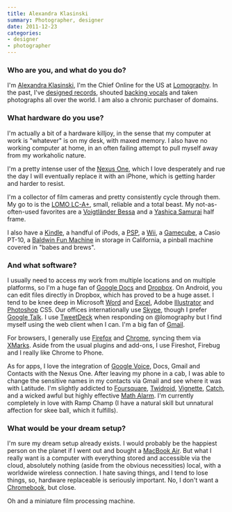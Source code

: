 ```yaml
---
title: Alexandra Klasinski
summary: Photographer, designer
date: 2011-12-23
categories:
- designer
- photographer
---
```


### Who are you, and what do you do?

I'm [Alexandra Klasinski](http://twitter.com/alexandrak "Alex's Twitter account."), I'm the Chief Online for the US at [Lomography](http://www.lomography.com/ "A photo magazine and store."). In the past, I've [designed records](http://www.artistdirect.com/nad/store/artist/album/0,,4383470,00.html "The cover that Alex designed for Beirut."), shouted [backing vocals](http://en.wikipedia.org/wiki/Distortion_%28The_Magnetic_Fields_album%29 "The Magnetic Fields album Alex shouted on.") and taken photographs all over the world. I am also a chronic purchaser of domains.

### What hardware do you use?

I'm actually a bit of a hardware killjoy, in the sense that my computer at work is "whatever" is on my desk, with maxed memory. I also have no working computer at home, in an often failing attempt to pull myself away from my workaholic nature.

I'm a pretty intense user of the [Nexus One][nexus-one], which I love desperately and rue the day I will eventually replace it with an iPhone, which is getting harder and harder to resist.

I'm a collector of film cameras and pretty consistently cycle through them. My go to is the [LOMO LC-A+][lc-a-plus], small, reliable and a total beast. My not-as-often-used favorites are a [Voigtländer Bessa][bessa] and a [Yashica Samurai][yashica-samurai] half frame.

I also have a [Kindle][], a handful of iPods, a [PSP][], a [Wii][], a [Gamecube][], a Casio PT-10, a [Baldwin Fun Machine][fun-machine] in storage in California, a pinball machine covered in "babes and brews".

### And what software?

I usually need to access my work from multiple locations and on multiple platforms, so I'm a huge fan of [Google Docs][google-docs] and [Dropbox][]. On Android, you can edit files directly in Dropbox, which has proved to be a huge asset. I tend to be knee deep in Microsoft [Word][] and [Excel][], Adobe [Illustrator][] and [Photoshop][] CS5. Our offices internationally use [Skype][], though I prefer [Google Talk][google-talk]. I use [TweetDeck][] when responding on @lomography but I find myself using the web client when I can. I'm a big fan of [Gmail][].

For browsers, I generally use [Firefox][] and [Chrome][], syncing them via [XMarks][]. Aside from the usual plugins and add-ons, I use Fireshot, Firebug and I really like Chrome to Phone.

As for apps, I love the integration of [Google Voice][google-voice], Docs, Gmail and Contacts with the Nexus One. After leaving my phone in a cab, I was able to change the sensitive names in my contacts via Gmail and see where it was with Latitude. I'm slightly addicted to [Foursquare][foursquare-android], [Twidroid][twidroid-android], [Vignette][vignette-android], [Catch][catch-notes-android], and a wicked awful but highly effective [Math Alarm][math-alarm-clock-android]. I'm currently completely in love with Ramp Champ (I have a natural skill but unnatural affection for skee ball, which it fulfills).

### What would be your dream setup?

I'm sure my dream setup already exists. I would probably be the happiest person on the planet if I went out and bought a [MacBook Air][macbook-air]. But what I really want is a computer with everything stored and accessible via the cloud, absolutely nothing (aside from the obvious necessities) local, with a worldwide wireless connection. I hate saving things, and I tend to lose things, so, hardware replaceable is seriously important. No, I don't want a [Chromebook][], but close.

Oh and a miniature film processing machine.

[bessa]: http://www.photoethnography.com/ClassicCameras/VoigtlanderBessa.html "A folding medium format camera."
[catch-notes-android]: https://catch-notes.en.softonic.com/android "A note-taking app with cloud syncing."
[chrome]: https://www.google.com/intl/en/chrome/browser/ "A WebKit-based browser, where each tab runs in its own thread."
[chromebook]: http://www.google.com/intl/en/chrome/devices/features/ "A laptop built for only running Web apps."
[dropbox]: https://www.dropbox.com/ "Online syncing and storage."
[excel]: https://products.office.com/en-us/excel "A spreadsheet application."
[firefox]: https://www.mozilla.org/en-US/firefox/new/ "A cross-platform open-source web browser."
[foursquare-android]: https://play.google.com/store/apps/details?id=com.joelapenna.foursquared "A Foursquare client for Android."
[fun-machine]: https://www.ehow.com/how_8735598_baldwin-fun-machine-instructions.html "An old organ."
[gamecube]: https://en.wikipedia.org/wiki/Nintendo_GameCube "A gaming console."
[gmail]: https://mail.google.com/mail/ "Web-based email."
[google-docs]: https://en.wikipedia.org/wiki/Google_Docs "A web-based office suite."
[google-talk]: https://en.wikipedia.org/wiki/Google_Talk "Google's own audio/video/text chat system."
[google-voice]: https://en.wikipedia.org/wiki/Google_Voice "A phone number and online voicemail system."
[illustrator]: https://www.adobe.com/products/illustrator.html "A vector graphics editor."
[kindle]: https://www.amazon.com/Kindle-Ereader-ebook-reader/dp/B007HCCNJU "A digital book reader."
[lc-a-plus]: https://microsites.lomography.com/lca+/ "A film camera."
[macbook-air]: https://www.apple.com/macbook-air/ "A very thin laptop."
[math-alarm-clock-android]: http://web.archive.org/web/20161111104208/https://play.google.com/store/apps/details?id=com.av.mac "An alarm clock app that makes you solve maths equations."
[nexus-one]: https://en.wikipedia.org/wiki/Nexus_One "An Android-based smartphone."
[photoshop]: https://www.adobe.com/products/photoshop.html "A bitmap image editor."
[psp]: https://en.wikipedia.org/wiki/PlayStation_Portable "Sony's portable gaming console."
[skype]: https://www.skype.com/en/ "Voice and video chat software."
[tweetdeck]: https://about.twitter.com/products/tweetdeck "A multi-column Twitter client."
[twidroid-android]: https://www.bluestacks.com/blog/app-reviews/archive/twidroid.html "A Twitter client for Android devices."
[vignette-android]: https://play.google.com/store/apps/details?id=uk.co.neilandtheresa.NewVignette "A camera app with film-like filters."
[wii]: https://www.nintendo.com/wii "A unique gaming console."
[word]: https://products.office.com/en-us/word "A document editor."
[xmarks]: http://web.archive.org/web/20180429143902/https://www.xmarks.com/ "A bookmark syncing service."
[yashica-samurai]: http://camerapedia.wikia.com/wiki/Yashica_Samurai_X4.0 "A half-frame SLR camera."
